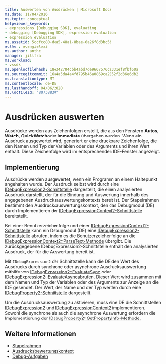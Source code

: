```yaml
---
title: Auswerten von Ausdrücken | Microsoft Docs
ms.date: 11/04/2016
ms.topic: conceptual
helpviewer_keywords:
- expressions [Debugging SDK], evaluating
- debugging [Debugging SDK], expression evaluation
- expression evaluation
ms.assetid: 5ccfcc80-dea5-48a1-8bae-6a26f8d3bc56
author: acangialosi
ms.author: anthc
manager: jillfra
ms.workload:
- vssdk
ms.openlocfilehash: 18e342704cbb4abd7de9667576ce331ef8fbf60a
ms.sourcegitcommit: 16a4a5da4a4fd795b46a0869ca2152f2d36e6db2
ms.translationtype: MT
ms.contentlocale: de-DE
ms.lasthandoff: 04/06/2020
ms.locfileid: "80738830"
---
```

# <a name="evaluate-expressions"></a>Ausdrücken auswerten
Ausdrücke werden aus Zeichenfolgen erstellt, die aus den Fenstern **Autos**, **Watch**, **QuickWatch**oder **Immediate** übergeben werden. Wenn ein Ausdruck ausgewertet wird, generiert er eine druckbare Zeichenfolge, die den Namen und Typ der Variablen oder des Arguments und ihren Wert enthält. Diese Zeichenfolge wird im entsprechenden IDE-Fenster angezeigt.

## <a name="implementation"></a>Implementierung
 Ausdrücke werden ausgewertet, wenn ein Programm an einem Haltepunkt angehalten wurde. Der Ausdruck selbst wird durch eine [IDebugExpression2-Schnittstelle](../../extensibility/debugger/reference/idebugexpression2.md) dargestellt, die einen analysierten Ausdruck darstellt, der für die Bindung und Auswertung innerhalb des angegebenen Ausdrucksauswertungskontexts bereit ist. Der Stapelrahmen bestimmt den Ausdrucksauswertungskontext, den das Debugmodul (DE) durch Implementieren der [IDebugExpressionContext2-Schnittstelle](../../extensibility/debugger/reference/idebugexpressioncontext2.md) bereitstellt.

 Bei einer Benutzerzeichenfolge und einer [IDebugExpressionContext2-Schnittstelle](../../extensibility/debugger/reference/idebugexpressioncontext2.md) kann ein Debugmodul (DE) eine [IDebugExpression2-Schnittstelle](../../extensibility/debugger/reference/idebugexpression2.md) abrufen, indem es die Benutzerzeichenfolge an die [IDebugExpressionContext2::ParseText-Methode](../../extensibility/debugger/reference/idebugexpressioncontext2-parsetext.md) übergibt. Die zurückgegebene IDebugExpression2-Schnittstelle enthält den analysierten Ausdruck, der für die Auswertung bereit ist.

 Mit `IDebugExpression2` der Schnittstelle kann die DE den Wert des Ausdrucks durch synchrone oder asynchrone Ausdrucksauswertung mithilfe von [IDebugExpression2::EvaluateSync](../../extensibility/debugger/reference/idebugexpression2-evaluatesync.md) oder [IDebugExpression2::EvaluateAsync](../../extensibility/debugger/reference/idebugexpression2-evaluateasync.md)abrufen. Dieser Wert wird zusammen mit dem Namen und Typ der Variablen oder des Arguments zur Anzeige an die IDE gesendet. Der Wert, der Name und der Typ werden durch eine [IDebugProperty2-Schnittstelle](../../extensibility/debugger/reference/idebugproperty2.md) dargestellt.

 Um die Ausdrucksauswertung zu aktivieren, muss eine DE die Schnittstellen [IDebugExpression2](../../extensibility/debugger/reference/idebugexpression2.md) und [IDebugExpressionContext2](../../extensibility/debugger/reference/idebugexpressioncontext2.md) implementieren. Sowohl die synchrone als auch die asynchrone Auswertung erfordern die Implementierung der [IDebugProperty2::GetPropertyInfo-Methode.](../../extensibility/debugger/reference/idebugproperty2-getpropertyinfo.md)

## <a name="see-also"></a>Weitere Informationen
- [Stapelrahmen](../../extensibility/debugger/stack-frames.md)
- [Ausdrucksbewertungskontext](../../extensibility/debugger/expression-evaluation-context.md)
- [Debug-Aufgaben](../../extensibility/debugger/debugging-tasks.md)

